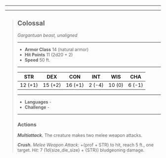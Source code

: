 ___
___
> ## Colossal
> *Gargantuan beast, unaligned*
> ___
> - **Armor Class** 14 (natural armor)
> - **Hit Points** 11 (2d20 + 2)
> - **Speed** 50 ft.
> ___
> |STR|DEX|CON|INT|WIS|CHA|
> |:---:|:---:|:---:|:---:|:---:|:---:|
> |12 (+1)|15 (+2)|16 (+1)|2 (-4)|10 (0)|6 (-1)|
> ___
> - **Languages** -
> - **Challenge** -
> ___
>
> ### Actions
> ***Multiattack.*** The creature makes two melee weapon attacks.
>
> ***Crush.*** *Melee Weapon Attack:* +{prof + STR} to hit, reach 5 ft., one target. *Hit:* 7 (1d{size_die_size} + {STR}) bludgeoning damage.
